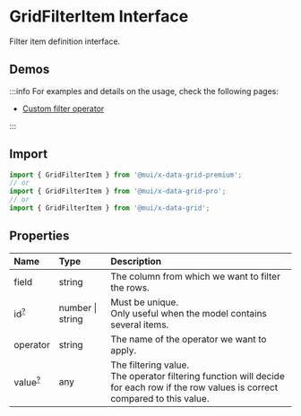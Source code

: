 # GridFilterItem Interface

<p class="description">Filter item definition interface.</p>

## Demos

:::info
For examples and details on the usage, check the following pages:

- [Custom filter operator](/x/react-data-grid/filtering/#create-a-custom-operator)

:::

## Import

```js
import { GridFilterItem } from '@mui/x-data-grid-premium';
// or
import { GridFilterItem } from '@mui/x-data-grid-pro';
// or
import { GridFilterItem } from '@mui/x-data-grid';
```

## Properties

| Name                                                                                    | Type                                            | Description                                                                                                                             |
| :-------------------------------------------------------------------------------------- | :---------------------------------------------- | :-------------------------------------------------------------------------------------------------------------------------------------- |
| <span class="prop-name">field</span>                                                    | <span class="prop-type">string</span>           | The column from which we want to filter the rows.                                                                                       |
| <span class="prop-name optional">id<sup><abbr title="optional">?</abbr></sup></span>    | <span class="prop-type">number \| string</span> | Must be unique.<br />Only useful when the model contains several items.                                                                 |
| <span class="prop-name">operator</span>                                                 | <span class="prop-type">string</span>           | The name of the operator we want to apply.                                                                                              |
| <span class="prop-name optional">value<sup><abbr title="optional">?</abbr></sup></span> | <span class="prop-type">any</span>              | The filtering value.<br />The operator filtering function will decide for each row if the row values is correct compared to this value. |
